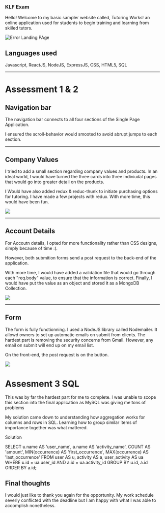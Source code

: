 ### KLF Exam

Hello! Welcome to my basic sampler website called, Tutoring Works! an online application used for students to begin training and learning from skiiled tutors.

<img src="klf/public/landingpage.png" alt="Error Landing PAge">

## Languages used

Javascript, ReactJS, NodeJS, ExpressJS, CSS, HTML5, SQL

---

# Assessment 1 & 2

## Navigation bar

The navigation bar connects to all four sections of the Single Page Application.

I ensured the scroll-behavior would smooted to avoid abrupt jumps to each section.

---

## Company Values

I tried to add a small section regarding company values and products. In an ideal world, I would have turned the three cards into three indiviudal pages that would go into greater detail on the products.

I Would have also added redux & reduc-thunk to initiate purchasing options for tutoring. I have made a few projects with redux. With more time, this would have been fun.

<img src="klf/public/company.png">

---

## Account Details

For Accoutn details, I opted for more functionality rather than CSS designs, simply because of time :(.

However, both submition forms send a post request to the back-end of the application.

With more time, I would have added a validation file that would go through each "req.body" value, to ensure that the information is correct. Finally, I would have put the value as an object and stored it as a MongoDB Collection.

<img src="klf/public/account.png">

---

## Form

The form is fully functionning. I used a NodeJS library called Nodemailer. It allowd owners to set up automatic emails on submit from clients. The hardest part is removing the security concerns from Gmail. However, any email on submit will end up on my email list.

On the front-end, the post request is on the button.

<img src="klf/public/form.png">

# Assesment 3 SQL

This was by far the hardest part for me to complete. I was unable to scope this section into the final application as MySQL was giving me tons of problems

My solution came down to understanding how aggregation works for columns and rows in SQL. Learning how to group similar items of importance together was what mattered.

Solution

SELECT u.name AS 'user_name', a.name AS 'activity_name', COUNT AS 'amount', MIN(occurrence) AS 'first_occurrence', MAX(occurrence) AS 'last_occurrence'
FROM user AS u, activity AS a, user_activity AS ua
WHERE u.id = ua.user_id
AND a.id = ua.activity_id
GROUP BY u.id, a.id
ORDER BY a.id;

## Final thoughts

I would just like to thank you again for the opportunity. My work schedule severly conflicted with the deadline but I am happy with what I was able to accomplish nonetheless.
